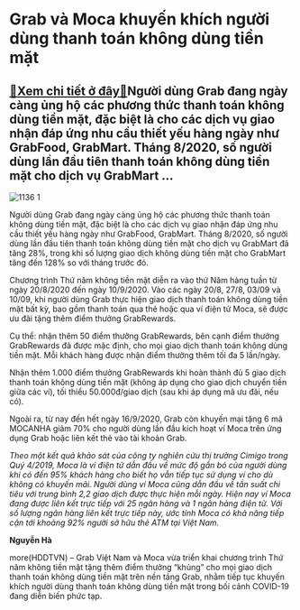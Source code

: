 Grab và Moca khuyến khích người dùng thanh toán không dùng tiền mặt
===================================================================

[:gift:Xem chi tiết ở đây:gift:](https://hddtvn.com/grab-va-moca-khuyen-khich-nguoi-dung-thanh-toan-khong-dung-tien-mat/)Người dùng Grab đang ngày càng ủng hộ các phương thức thanh toán không dùng tiền mặt, đặc biệt là cho các dịch vụ giao nhận đáp ứng nhu cầu thiết yếu hàng ngày như GrabFood, GrabMart. Tháng 8/2020, số người dùng lần đầu tiên thanh toán không dùng tiền mặt cho dịch vụ GrabMart …
--------------------------------------------------------------------------------------------------------------------------------------------------------------------------------------------------------------------------------------------------------------------------------------





![1136 1](https://haiquanonline.com.vn/stores/news_dataimages/phuonghtl/082020/27/11/in_article/1136_1.png?rt=20200827114959 "undefined")



Người dùng Grab đang ngày càng ủng hộ các phương thức thanh toán không dùng tiền mặt, đặc biệt là cho các dịch vụ giao nhận đáp ứng nhu cầu thiết yếu hàng ngày như GrabFood, GrabMart. Tháng 8/2020, số người dùng lần đầu tiên thanh toán không dùng tiền mặt cho dịch vụ GrabMart đã tăng 28%, trong khi số lượng giao dịch không dùng tiền mặt cho GrabMart tăng đến 128% so với tháng trước đó.






Chương trình Thứ năm không tiền mặt diễn ra vào thứ Năm hàng tuần từ ngày 20/8/2020 đến ngày 10/9/2020. Vào các ngày 20/8, 27/8, 03/09 và 10/09, khi người dùng Grab thực hiện giao dịch thanh toán không dùng tiền mặt bất kỳ, bao gồm thanh toán qua thẻ hoặc qua ví điện tử Moca, sẽ được ưu đãi tặng thêm điểm thưởng GrabRewards.


Cụ thể: nhận thêm 50 điểm thưởng GrabRewards, bên cạnh điểm thưởng GrabRewards đã được mặc định, cho mọi giao dịch thanh toán không dùng tiền mặt. Mỗi khách hàng được nhận điểm thưởng thêm tối đa 5 lần/ngày.


Nhận thêm 1.000 điểm thưởng GrabRewards khi hoàn thành đủ 5 giao dịch thanh toán không dùng tiền mặt (không áp dụng cho giao dịch chuyển tiền giữa các ví), tối thiểu 50.000đ/giao dịch (sau khi áp dụng mã ưu đãi, nếu có).


Ngoài ra, từ nay đến hết ngày 16/9/2020, Grab còn khuyến mại tặng 6 mã MOCANHA giảm 70% cho người dùng lần đầu kích hoạt ví Moca trên ứng dụng Grab hoặc liên kết thẻ vào tài khoản Grab.





*Theo một kết quả khảo sát của công ty nghiên cứu thị trường Cimigo trong Quý 4/2019, Moca là ví điện tử dẫn đầu về mức độ gắn bó của người dùng khi có đến 95% khách hàng cho biết họ vẫn tiếp tục sử dụng ví cho dù không có khuyến mãi. Người dùng ví Moca cũng dẫn đầu về tần suất chi tiêu với trung bình 2,2 giao dịch được thực hiện mỗi ngày. Hiện nay ví Moca đang được liên kết trực tiếp với 25 ngân hàng và 1 ngân hàng điện tử. Với số lượng ngân hàng liên kết trực tiếp này, ước tính Moca có khả năng tiếp cận tới khoảng 92% người sở hữu thẻ ATM tại Việt Nam.*




**Nguyễn Hà**



more(HDDTVN) – Grab Việt Nam và Moca vừa triển khai chương trình Thứ năm không tiền mặt tặng thêm điểm thưởng “khủng” cho mọi giao dịch thanh toán không dùng tiền mặt trên nền tảng Grab, nhằm tiếp tục khuyến khích người dùng thanh toán không dùng tiền mặt trong bối cảnh COVID-19 đang diễn biến phức tạp.

